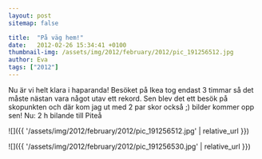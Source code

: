 ```yaml
---
layout: post
sitemap: false

title:  "På väg hem!"
date:   2012-02-26 15:34:41 +0100
thumbnail-img: /assets/img/2012/february/2012/pic_191256512.jpg
author: Eva
tags: ["2012"]
---
```


Nu är vi helt klara i haparanda! Besöket på Ikea tog endast 3 timmar så det måste nästan vara något utav ett rekord. Sen blev det ett besök på skopunkten och där kom jag ut med 2 par skor också ;) bilder kommer opp sen! Nu: 2 h bilande till Piteå

![]({{ '/assets/img/2012/february/2012/pic_191256512.jpg'  | relative_url }})

![]({{ '/assets/img/2012/february/2012/pic_191256530.jpg'  | relative_url }})

